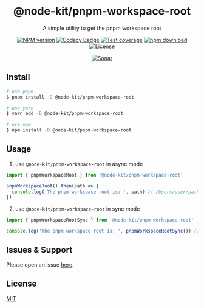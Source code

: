 <div style="text-align: center;" align="center">

# @node-kit/pnpm-workspace-root

A simple utility to get the pnpm workspace root

[![NPM version][npm-image]][npm-url]
[![Codacy Badge][codacy-image]][codacy-url]
[![Test coverage][codecov-image]][codecov-url]
[![npm download][download-image]][download-url]
[![License][license-image]][license-url]

[![Sonar][sonar-image]][sonar-url]

</div>

## Install

```bash
# use pnpm
$ pnpm install -D @node-kit/pnpm-workspace-root

# use yarn
$ yarn add -D @node-kit/pnpm-workspace-root

# use npm
$ npm install -D @node-kit/pnpm-workspace-root
```

## Usage

1. use `@node-kit/pnpm-workspace-root` in async mode

```js
import { pnpmWorkspaceRoot } from '@node-kit/pnpm-workspace-root'

pnpmWorkspaceRoot().then(path => {
  console.log('The pnpm workspace root is: ', path) // /Users/user/path/of/package/root or null
})
```

2. use `@node-kit/pnpm-workspace-root` in sync mode

```js
import { pnpmWorkspaceRootSync } from '@node-kit/pnpm-workspace-root'

console.log('The pnpm workspace root is: ', pnpmWorkspaceRootSync()) // /Users/user/path/of/package/root or null
```

## Issues & Support

Please open an issue [here](https://github.com/saqqdy/node-kit/issues).

## License

[MIT](LICENSE)

[npm-image]: https://img.shields.io/npm/v/@node-kit/pnpm-workspace-root.svg?style=flat-square
[npm-url]: https://npmjs.org/package/@node-kit/pnpm-workspace-root
[codacy-image]: https://app.codacy.com/project/badge/Grade/f70d4880e4ad4f40aa970eb9ee9d0696
[codacy-url]: https://www.codacy.com/gh/saqqdy/@node-kit/pnpm-workspace-root/dashboard?utm_source=github.com&utm_medium=referral&utm_content=saqqdy/@node-kit/pnpm-workspace-root&utm_campaign=Badge_Grade
[codecov-image]: https://img.shields.io/codecov/c/github/saqqdy/@node-kit/pnpm-workspace-root.svg?style=flat-square
[codecov-url]: https://codecov.io/github/saqqdy/@node-kit/pnpm-workspace-root?branch=master
[download-image]: https://img.shields.io/npm/dm/@node-kit/pnpm-workspace-root.svg?style=flat-square
[download-url]: https://npmjs.org/package/@node-kit/pnpm-workspace-root
[license-image]: https://img.shields.io/badge/License-MIT-blue.svg
[license-url]: LICENSE
[sonar-image]: https://sonarcloud.io/api/project_badges/quality_gate?project=saqqdy_node-kit
[sonar-url]: https://sonarcloud.io/dashboard?id=saqqdy_node-kit
